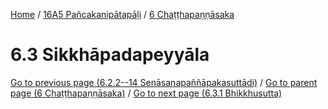 
[Home](/) / [16A5 Pañcakanipātapāḷi](../../16A5.md) / [6 Chaṭṭhapaṇṇāsaka](../6.md)

# 6.3 Sikkhāpadapeyyāla


[Go to previous page (6.2.2--14 Senāsanapaññāpakasuttādi)](6.2/6.2.2--14.md) / [Go to parent page (6 Chaṭṭhapaṇṇāsaka)](../6.md) / [Go to next page (6.3.1 Bhikkhusutta)](6.3/6.3.1.md)


